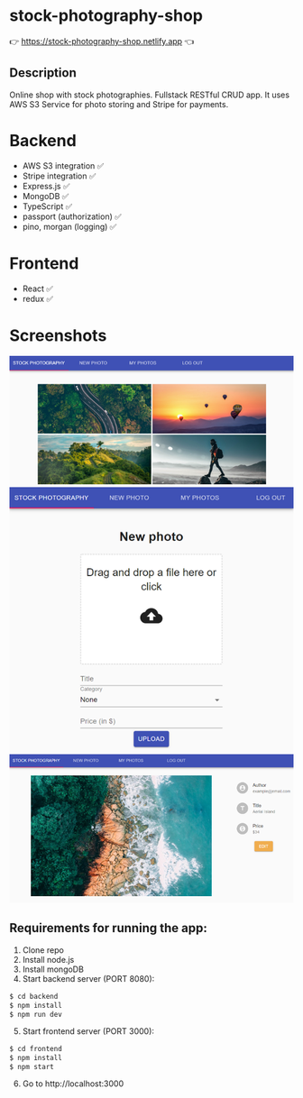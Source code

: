 # stock-photography-shop
👉 https://stock-photography-shop.netlify.app 👈
## Description
Online shop with stock photographies. Fullstack RESTful CRUD app. It uses AWS S3 Service for photo storing and Stripe for payments.

# Backend
- AWS S3 integration ✅
- Stripe integration ✅
- Express.js ✅
- MongoDB ✅
- TypeScript ✅
- passport (authorization) ✅
- pino, morgan (logging) ✅

# Frontend
- React ✅
- redux ✅

# Screenshots
![Image](frontend/public/assets/screenshots/myphotos.PNG)
![Image](frontend/public/assets/screenshots/new-photo.PNG)
![Image](frontend/public/assets/screenshots/photo-description-view.PNG)

## Requirements for running the app:
1. Clone repo
2. Install node.js
3. Install mongoDB
4. Start backend server (PORT 8080):
```
$ cd backend
$ npm install
$ npm run dev
```
5. Start frontend server (PORT 3000):
```
$ cd frontend
$ npm install
$ npm start
```
6. Go to http://localhost:3000
